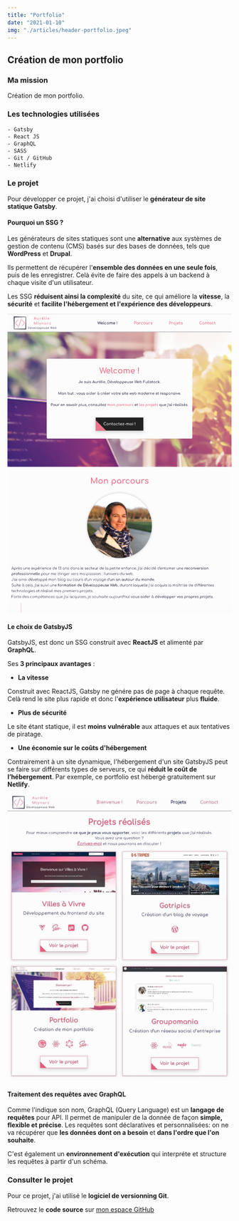 ```yaml
---
title: "Portfolio"
date: "2021-01-10"
img: "./articles/header-portfolio.jpeg"
---
```


## Création de mon portfolio

### Ma mission

Création de mon portfolio.

### Les technologies utilisées

    - Gatsby
    - React JS
    - GraphQL
    - SASS
    - Git / GitHub
    - Netlify

### Le projet

Pour développer ce projet, j'ai choisi d'utiliser le **générateur de site statique Gatsby**.

#### Pourquoi un SSG ?

Les générateurs de sites statiques sont une **alternative** aux systèmes de gestion de contenu (CMS) basés sur des bases de données, tels que **WordPress** et **Drupal**.

Ils permettent de récupérer l'**ensemble des données en une seule fois**, puis de les enregistrer. Celà évite de faire des appels à un backend à chaque visite d'un utilisateur.

Les SSG **réduisent ainsi la complexité** du site, ce qui améliore la **vitesse**, la **sécurité** et **facilite l'hébergement et l'expérience des développeurs**.

![Accueil portfolio](./img-portfolio/accueil-portfolio.jpeg)

#### Le choix de GatsbyJS

GatsbyJS, est donc un SSG construit avec **ReactJS** et alimenté par **GraphQL**.

Ses **3 principaux avantages** :

- **La vitesse**

Construit avec ReactJS, Gatsby ne génére pas de page à chaque requête.
Celà rend le site plus rapide et donc l'**expérience utilisateur** plus **fluide**.

- **Plus de sécurité**

Le site étant statique, il est **moins vulnérable** aux attaques et aux tentatives de piratage.

- **Une économie sur le coûts d'hébergement**

Contrairement à un site dynamique, l'hébergement d'un site GatsbyJS peut se faire sur différents types de serveurs, ce qui **réduit le coût de l’hébergement**.
Par exemple, ce portfolio est hébergé gratuitement sur **Netlify**.

![Section projets - Portfolio](./img-portfolio/projets-portfolio.jpeg)

#### Traitement des requêtes avec GraphQL

Comme l'indique son nom, GraphQL (Query Language) est un **langage de requêtes** pour API.
Il permet de manipuler de la donnée de façon **simple, flexible et précise**.
Les requêtes sont déclaratives et personnalisées: on ne va récupérer que **les données dont on a besoin** et **dans l'ordre que l'on souhaite**.

C'est également un **environnement d'exécution** qui interpréte et structure les requêtes à partir d'un schéma.

### Consulter le projet

Pour ce projet, j'ai utilisé le **logiciel de versionning Git**.

Retrouvez le **code source** sur [mon espace GitHub](https://github.com/Lilimly/portfolio "Code source de mon portfolio")
